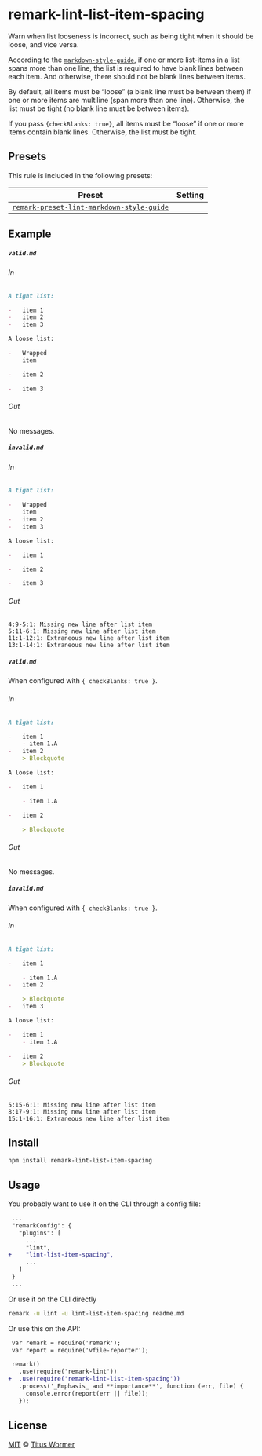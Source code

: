 <!--This file is generated-->

# remark-lint-list-item-spacing

Warn when list looseness is incorrect, such as being tight
when it should be loose, and vice versa.

According to the [`markdown-style-guide`](http://www.cirosantilli.com/markdown-style-guide/),
if one or more list-items in a list spans more than one line,
the list is required to have blank lines between each item.
And otherwise, there should not be blank lines between items.

By default, all items must be “loose” (a blank line must be between
them) if one or more items are multiline (span more than one line).
Otherwise, the list must be tight (no blank line must be between
items).

If you pass `{checkBlanks: true}`, all items must be “loose” if one or
more items contain blank lines.  Otherwise, the list must be tight.

## Presets

This rule is included in the following presets:

| Preset | Setting |
| ------ | ------- |
| [`remark-preset-lint-markdown-style-guide`](https://github.com/remarkjs/remark-lint/tree/master/packages/remark-preset-lint-markdown-style-guide) |  |

## Example

##### `valid.md`

###### In

```markdown
A tight list:

-   item 1
-   item 2
-   item 3

A loose list:

-   Wrapped
    item

-   item 2

-   item 3
```

###### Out

No messages.

##### `invalid.md`

###### In

```markdown
A tight list:

-   Wrapped
    item
-   item 2
-   item 3

A loose list:

-   item 1

-   item 2

-   item 3
```

###### Out

```text
4:9-5:1: Missing new line after list item
5:11-6:1: Missing new line after list item
11:1-12:1: Extraneous new line after list item
13:1-14:1: Extraneous new line after list item
```

##### `valid.md`

When configured with `{ checkBlanks: true }`.

###### In

```markdown
A tight list:

-   item 1
    - item 1.A
-   item 2
    > Blockquote

A loose list:

-   item 1

    - item 1.A

-   item 2

    > Blockquote
```

###### Out

No messages.

##### `invalid.md`

When configured with `{ checkBlanks: true }`.

###### In

```markdown
A tight list:

-   item 1

    - item 1.A
-   item 2

    > Blockquote
-   item 3

A loose list:

-   item 1
    - item 1.A

-   item 2
    > Blockquote
```

###### Out

```text
5:15-6:1: Missing new line after list item
8:17-9:1: Missing new line after list item
15:1-16:1: Extraneous new line after list item
```

## Install

```sh
npm install remark-lint-list-item-spacing
```

## Usage

You probably want to use it on the CLI through a config file:

```diff
 ...
 "remarkConfig": {
   "plugins": [
     ...
     "lint",
+    "lint-list-item-spacing",
     ...
   ]
 }
 ...
```

Or use it on the CLI directly

```sh
remark -u lint -u lint-list-item-spacing readme.md
```

Or use this on the API:

```diff
 var remark = require('remark');
 var report = require('vfile-reporter');

 remark()
   .use(require('remark-lint'))
+  .use(require('remark-lint-list-item-spacing'))
   .process('_Emphasis_ and **importance**', function (err, file) {
     console.error(report(err || file));
   });
```

## License

[MIT](https://github.com/remarkjs/remark-lint/blob/master/LICENSE) © [Titus Wormer](http://wooorm.com)

